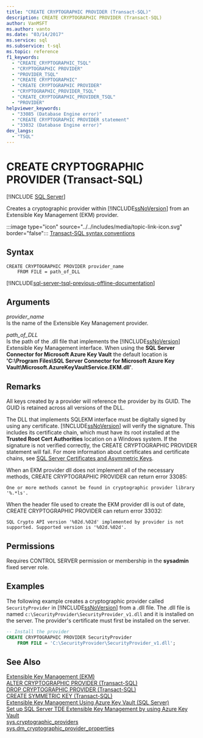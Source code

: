 ```yaml
---
title: "CREATE CRYPTOGRAPHIC PROVIDER (Transact-SQL)"
description: CREATE CRYPTOGRAPHIC PROVIDER (Transact-SQL)
author: VanMSFT
ms.author: vanto
ms.date: "03/14/2017"
ms.service: sql
ms.subservice: t-sql
ms.topic: reference
f1_keywords:
  - "CREATE_CRYPTOGRAPHIC_TSQL"
  - "CRYPTOGRAPHIC PROVIDER"
  - "PROVIDER_TSQL"
  - "CREATE CRYPTOGRAPHIC"
  - "CREATE CRYPTOGRAPHIC PROVIDER"
  - "CRYPTOGRAPHIC_PROVIDER_TSQL"
  - "CREATE_CRYPTOGRAPHIC_PROVIDER_TSQL"
  - "PROVIDER"
helpviewer_keywords:
  - "33085 (Database Engine error)"
  - "CREATE CRYPTOGRAPHIC PROVIDER statement"
  - "33032 (Database Engine error)"
dev_langs:
  - "TSQL"
---
```

# CREATE CRYPTOGRAPHIC PROVIDER (Transact-SQL)
[!INCLUDE [SQL Server](../../includes/applies-to-version/sqlserver.md)]

  Creates a cryptographic provider within [!INCLUDE[ssNoVersion](../../includes/ssnoversion-md.md)] from an Extensible Key Management (EKM) provider.  
  
 :::image type="icon" source="../../includes/media/topic-link-icon.svg" border="false"::: [Transact-SQL syntax conventions](../../t-sql/language-elements/transact-sql-syntax-conventions-transact-sql.md)  
  
## Syntax  
  
```syntaxsql  
CREATE CRYPTOGRAPHIC PROVIDER provider_name   
    FROM FILE = path_of_DLL  
```  

[!INCLUDE[sql-server-tsql-previous-offline-documentation](../../includes/sql-server-tsql-previous-offline-documentation.md)]

## Arguments
 *provider_name*  
 Is the name of the Extensible Key Management provider.  
  
 *path_of_DLL*  
 Is the path of the .dll file that implements the [!INCLUDE[ssNoVersion](../../includes/ssnoversion-md.md)] Extensible Key Management interface. When using the **SQL Server Connector for Microsoft Azure Key Vault** the default location is **'C:\Program Files\SQL Server Connector for Microsoft Azure Key Vault\Microsoft.AzureKeyVaultService.EKM.dll'**.  
  
## Remarks  
 All keys created by a provider will reference the provider by its GUID. The GUID is retained across all versions of the DLL.  
  
 The DLL that implements SQLEKM interface must be digitally signed by using any certificate. [!INCLUDE[ssNoVersion](../../includes/ssnoversion-md.md)] will verify the signature. This includes its certificate chain, which must have its root installed at the **Trusted Root Cert Authorities** location on a Windows system. If the signature is not verified correctly, the CREATE CRYPTOGRAPHIC PROVIDER statement will fail. For more information about certificates and certificate chains, see [SQL Server Certificates and Asymmetric Keys](../../relational-databases/security/sql-server-certificates-and-asymmetric-keys.md).  
  
 When an EKM provider dll does not implement all of the necessary methods, CREATE CRYPTOGRAPHIC PROVIDER can return error 33085:  
  
 `One or more methods cannot be found in cryptographic provider library '%.*ls'.`  
  
 When the header file used to create the EKM provider dll is out of date, CREATE CRYPTOGRAPHIC PROVIDER can return error 33032:  
  
 `SQL Crypto API version '%02d.%02d' implemented by provider is not supported. Supported version is '%02d.%02d'.`  
  
## Permissions  
 Requires CONTROL SERVER permission or membership in the **sysadmin** fixed server role.  
  
## Examples  
 The following example creates a cryptographic provider called `SecurityProvider` in [!INCLUDE[ssNoVersion](../../includes/ssnoversion-md.md)] from a .dll file. The .dll file is named `c:\SecurityProvider\SecurityProvider_v1.dll` and it is installed on the server. The provider's certificate must first be installed on the server.  
  
```sql  
-- Install the provider  
CREATE CRYPTOGRAPHIC PROVIDER SecurityProvider  
    FROM FILE = 'C:\SecurityProvider\SecurityProvider_v1.dll';  
```  
  
## See Also  
 [Extensible Key Management &#40;EKM&#41;](../../relational-databases/security/encryption/extensible-key-management-ekm.md)   
 [ALTER CRYPTOGRAPHIC PROVIDER &#40;Transact-SQL&#41;](../../t-sql/statements/alter-cryptographic-provider-transact-sql.md)   
 [DROP CRYPTOGRAPHIC PROVIDER &#40;Transact-SQL&#41;](../../t-sql/statements/drop-cryptographic-provider-transact-sql.md)   
 [CREATE SYMMETRIC KEY &#40;Transact-SQL&#41;](../../t-sql/statements/create-symmetric-key-transact-sql.md)   
 [Extensible Key Management Using Azure Key Vault &#40;SQL Server&#41;](../../relational-databases/security/encryption/extensible-key-management-using-azure-key-vault-sql-server.md)  
 [Set up SQL Server TDE Extensible Key Management by using Azure Key Vault](../../relational-databases/security/encryption/setup-steps-for-extensible-key-management-using-the-azure-key-vault.md)  
 [sys.cryptographic_providers](../../relational-databases/system-catalog-views/sys-cryptographic-providers-transact-sql.md)  
 [sys.dm_cryptographic_provider_properties](../../relational-databases/system-dynamic-management-views/sys-dm-cryptographic-provider-properties-transact-sql.md)
  
  
